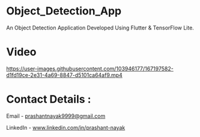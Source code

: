 # Object_Detection_App

An Object Detection Application Developed Using Flutter & TensorFlow Lite.

# Video 

https://user-images.githubusercontent.com/103946177/167197582-d1fd19ce-2e31-4a69-8847-d5101ca64af9.mp4

# Contact Details :

Email - prashantnayak9999@gmail.com

LinkedIn - www.linkedin.com/in/prashant-nayak
